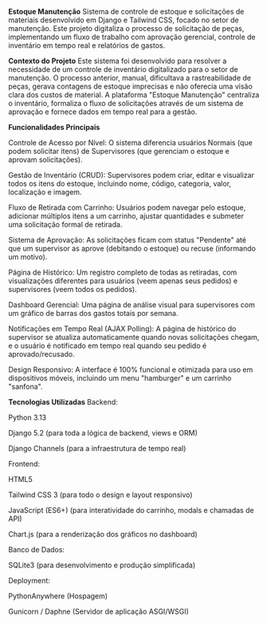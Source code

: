 **Estoque Manutenção**
Sistema de controle de estoque e solicitações de materiais desenvolvido em Django e Tailwind CSS, focado no setor de manutenção. 
Este projeto digitaliza o processo de solicitação de peças, implementando um fluxo de trabalho com aprovação gerencial, controle de inventário em tempo real e relatórios de gastos.

**Contexto do Projeto**
Este sistema foi desenvolvido para resolver a necessidade de um controle de inventário digitalizado para o setor de manutenção. 
O processo anterior, manual, dificultava a rastreabilidade de peças, gerava contagens de estoque imprecisas e não oferecia uma visão clara dos custos de material.
A plataforma "Estoque Manutenção" centraliza o inventário, formaliza o fluxo de solicitações através de um sistema de aprovação e fornece dados em tempo real para a gestão.

**Funcionalidades Principais**

Controle de Acesso por Nível: O sistema diferencia usuários Normais (que podem solicitar itens) de Supervisores (que gerenciam o estoque e aprovam solicitações).

Gestão de Inventário (CRUD): Supervisores podem criar, editar e visualizar todos os itens do estoque, incluindo nome, código, categoria, valor, localização e imagem.

Fluxo de Retirada com Carrinho: Usuários podem navegar pelo estoque, adicionar múltiplos itens a um carrinho, ajustar quantidades e submeter uma solicitação formal de retirada.

Sistema de Aprovação: As solicitações ficam com status "Pendente" até que um supervisor as aprove (debitando o estoque) ou recuse (informando um motivo).

Página de Histórico: Um registro completo de todas as retiradas, com visualizações diferentes para usuários (veem apenas seus pedidos) e supervisores (veem todos os pedidos).

Dashboard Gerencial: Uma página de análise visual para supervisores com um gráfico de barras dos gastos totais por semana.

Notificações em Tempo Real (AJAX Polling): A página de histórico do supervisor se atualiza automaticamente quando novas solicitações chegam, e o usuário é notificado em tempo real quando seu pedido é aprovado/recusado.

Design Responsivo: A interface é 100% funcional e otimizada para uso em dispositivos móveis, incluindo um menu "hamburger" e um carrinho "sanfona".

**Tecnologias Utilizadas**
Backend:

Python 3.13

Django 5.2 (para toda a lógica de backend, views e ORM)

Django Channels (para a infraestrutura de tempo real)

Frontend:

HTML5

Tailwind CSS 3 (para todo o design e layout responsivo)

JavaScript (ES6+) (para interatividade do carrinho, modals e chamadas de API)

Chart.js (para a renderização dos gráficos no dashboard)

Banco de Dados:

SQLite3 (para desenvolvimento e produção simplificada)

Deployment:

PythonAnywhere (Hospagem)

Gunicorn / Daphne (Servidor de aplicação ASGI/WSGI)

